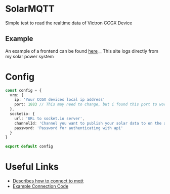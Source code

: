 # SolarMQTT
Simple test to read the realtime data of Victron CCGX Device

## Example
An example of a frontend can be found [here](https://api.solar.mc.hzuccon.com/#/demo)__
This site logs directly from my solar power system

# Config 
```ts
const config = {
  vrm: {
    ip: 'Your CCGX devices local ip address'
    port: 1883 // This may need to change, but i found this port to work
  },
  socketio: {
    url: 'URL to socket.io server',
    channelId: 'Channel you want to publish your solar data to on the api',
    password: 'Password for authenticating with api'
  }
}

export default config
```

# Useful Links
- [Describes how to connect to mqtt](https://community.victronenergy.com/questions/155407/mqtt-local-via-mqtt-broker.html)
- [Example Connection Code](https://community.victronenergy.com/questions/135757/mqtt-jsts-implementation.html)